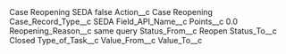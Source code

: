 <?xml version="1.0" encoding="UTF-8"?>
<CustomMetadata xmlns="http://soap.sforce.com/2006/04/metadata" xmlns:xsi="http://www.w3.org/2001/XMLSchema-instance" xmlns:xsd="http://www.w3.org/2001/XMLSchema">
    <label>Case Reopening SEDA</label>
    <protected>false</protected>
    <values>
        <field>Action__c</field>
        <value xsi:type="xsd:string">Case Reopening</value>
    </values>
    <values>
        <field>Case_Record_Type__c</field>
        <value xsi:type="xsd:string">SEDA</value>
    </values>
    <values>
        <field>Field_API_Name__c</field>
        <value xsi:nil="true"/>
    </values>
    <values>
        <field>Points__c</field>
        <value xsi:type="xsd:double">0.0</value>
    </values>
    <values>
        <field>Reopening_Reason__c</field>
        <value xsi:type="xsd:string">same query</value>
    </values>
    <values>
        <field>Status_From__c</field>
        <value xsi:type="xsd:string">Reopen</value>
    </values>
    <values>
        <field>Status_To__c</field>
        <value xsi:type="xsd:string">Closed</value>
    </values>
    <values>
        <field>Type_of_Task__c</field>
        <value xsi:nil="true"/>
    </values>
    <values>
        <field>Value_From__c</field>
        <value xsi:nil="true"/>
    </values>
    <values>
        <field>Value_To__c</field>
        <value xsi:nil="true"/>
    </values>
</CustomMetadata>

